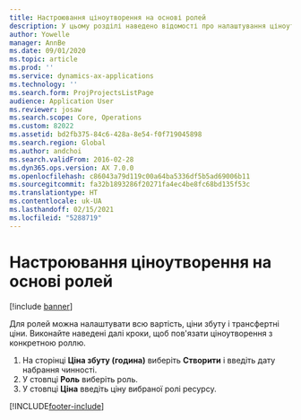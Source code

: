 ```yaml
---
title: Настроювання ціноутворення на основі ролей
description: У цьому розділі наведено відомості про налаштування ціноутворення для конкретних ролей.
author: Yowelle
manager: AnnBe
ms.date: 09/01/2020
ms.topic: article
ms.prod: ''
ms.service: dynamics-ax-applications
ms.technology: ''
ms.search.form: ProjProjectsListPage
audience: Application User
ms.reviewer: josaw
ms.search.scope: Core, Operations
ms.custom: 82022
ms.assetid: bd2fb375-84c6-428a-8e54-f0f719045898
ms.search.region: Global
ms.author: andchoi
ms.search.validFrom: 2016-02-28
ms.dyn365.ops.version: AX 7.0.0
ms.openlocfilehash: c86043a79d119c00a64ba5336df5b5ad69006b11
ms.sourcegitcommit: fa32b1893286f20271fa4ec4be8fc68bd135f53c
ms.translationtype: HT
ms.contentlocale: uk-UA
ms.lasthandoff: 02/15/2021
ms.locfileid: "5288719"
---
```

# <a name="set-up-role-based-pricing"></a>Настроювання ціноутворення на основі ролей

[!include [banner](../includes/banner.md)]

Для ролей можна налаштувати всю вартість, ціни збуту і трансфертні ціни. Виконайте наведені далі кроки, щоб пов'язати ціноутворення з конкретною роллю.

1. На сторінці **Ціна збуту (година)** виберіть **Створити** і введіть дату набрання чинності.
2. У стовпці **Роль** виберіть роль.
3. У стовпці **Ціна** введіть ціну вибраної ролі ресурсу.


[!INCLUDE[footer-include](../includes/footer-banner.md)]